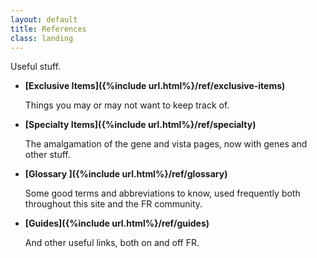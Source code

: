 ```yaml
---
layout: default
title: References
class: landing
---
```

Useful stuff.

- **[Exclusive Items]({%include url.html%}/ref/exclusive-items)**
	
	Things you may or may not want to keep track of.

- **[Specialty Items]({%include url.html%}/ref/specialty)**
	
	The amalgamation of the gene and vista pages, now with genes and other stuff.

- **[Glossary ]({%include url.html%}/ref/glossary)**
	
	Some good terms and abbreviations to know, used frequently both throughout this site and the FR community.

- **[Guides]({%include url.html%}/ref/guides)**
	
	And other useful links, both on and off FR.